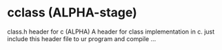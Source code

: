 # cclass (ALPHA-stage)
class.h header for c (ALPHA)
A header for class implementation in c.
just include this header file to ur program and compile ...
